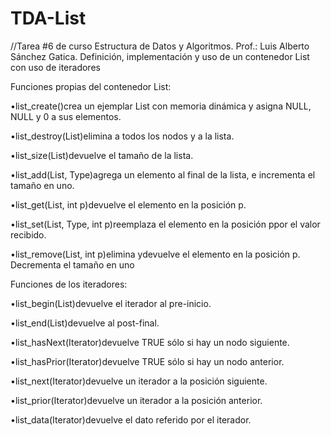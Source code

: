 # TDA-List
//Tarea #6 de curso Estructura de Datos y Algoritmos. Prof.: Luis Alberto Sánchez Gatica.
Definición, implementación y uso de un contenedor List con uso de iteradores

Funciones propias del contenedor List:
  
  •list_create()crea un ejemplar List con memoria dinámica y asigna NULL, NULL y 0 a sus elementos.
  
  •list_destroy(List)elimina a todos los nodos y a la lista.
  
  •list_size(List)devuelve el tamaño de la lista.
  
  •list_add(List, Type)agrega un elemento al final de la lista, e incrementa el tamaño en uno.
  
  •list_get(List, int p)devuelve el elemento en la posición p.
  
  •list_set(List, Type, int p)reemplaza el elemento en la posición ppor el valor recibido.
  
  •list_remove(List, int p)elimina ydevuelve el elemento en la posición p. Decrementa el tamaño en uno
  
  
 
 Funciones de los iteradores:

  •list_begin(List)devuelve el iterador al pre-inicio.
  
  •list_end(List)devuelve al post-final.
  
  •list_hasNext(Iterator)devuelve TRUE sólo si hay un nodo siguiente.
  
  •list_hasPrior(Iterator)devuelve TRUE sólo si hay un nodo anterior.
  
  •list_next(Iterator)devuelve un iterador a la posición siguiente.
  
  •list_prior(Iterator)devuelve un iterador a la posición anterior.
  
  •list_data(Iterator)devuelve el dato referido por el iterador.
  
